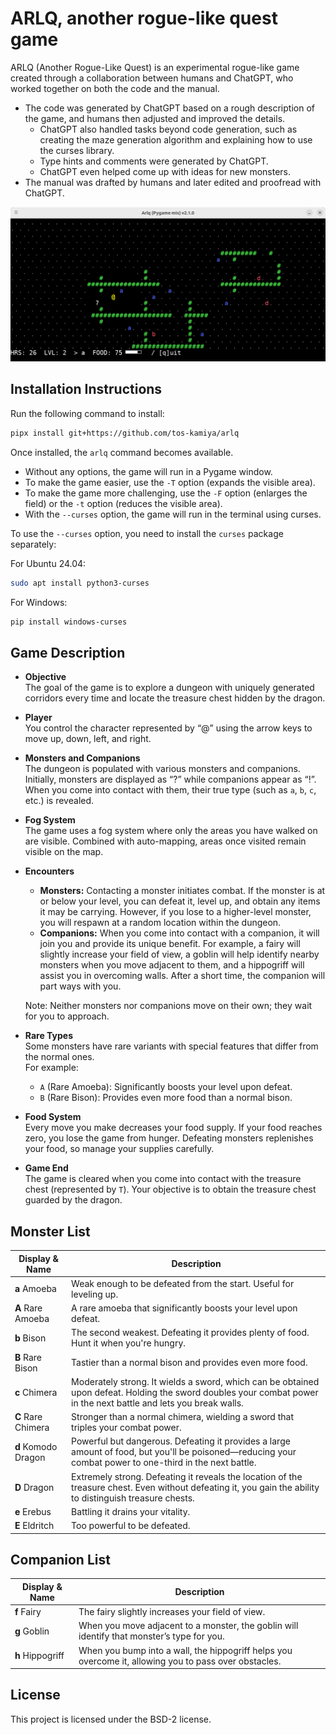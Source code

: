 # ARLQ, another rogue-like quest game

ARLQ (Another Rogue-Like Quest) is an experimental rogue-like game created through a collaboration between humans and ChatGPT, who worked together on both the code and the manual.

* The code was generated by ChatGPT based on a rough description of the game, and humans then adjusted and improved the details.
  * ChatGPT also handled tasks beyond code generation, such as creating the maze generation algorithm and explaining how to use the curses library.
  * Type hints and comments were generated by ChatGPT.
  * ChatGPT even helped come up with ideas for new monsters.
* The manual was drafted by humans and later edited and proofread with ChatGPT.

![](screenshot.png)

## Installation Instructions

Run the following command to install:

```bash
pipx install git+https://github.com/tos-kamiya/arlq
```

Once installed, the `arlq` command becomes available.

- Without any options, the game will run in a Pygame window.
- To make the game easier, use the `-T` option (expands the visible area).
- To make the game more challenging, use the `-F` option (enlarges the field) or the `-t` option (reduces the visible area).
- With the `--curses` option, the game will run in the terminal using curses.

To use the `--curses` option, you need to install the `curses` package separately:

For Ubuntu 24.04:

```bash
sudo apt install python3-curses
```

For Windows:

```bash
pip install windows-curses
```

## Game Description

* **Objective**  
  The goal of the game is to explore a dungeon with uniquely generated corridors every time and locate the treasure chest hidden by the dragon.

* **Player**  
  You control the character represented by “@” using the arrow keys to move up, down, left, and right.

* **Monsters and Companions**  
  The dungeon is populated with various monsters and companions. Initially, monsters are displayed as “?” while companions appear as “!”. When you come into contact with them, their true type (such as `a`, `b`, `c`, etc.) is revealed.

* **Fog System**  
  The game uses a fog system where only the areas you have walked on are visible. Combined with auto-mapping, areas once visited remain visible on the map.

* **Encounters**  
  - **Monsters:** Contacting a monster initiates combat. If the monster is at or below your level, you can defeat it, level up, and obtain any items it may be carrying. However, if you lose to a higher-level monster, you will respawn at a random location within the dungeon.
  - **Companions:** When you come into contact with a companion, it will join you and provide its unique benefit. For example, a fairy will slightly increase your field of view, a goblin will help identify nearby monsters when you move adjacent to them, and a hippogriff will assist you in overcoming walls. After a short time, the companion will part ways with you.
  
  Note: Neither monsters nor companions move on their own; they wait for you to approach.

* **Rare Types**  
  Some monsters have rare variants with special features that differ from the normal ones.  
  For example:  
  - `A` (Rare Amoeba): Significantly boosts your level upon defeat.  
  - `B` (Rare Bison): Provides even more food than a normal bison.

* **Food System**  
  Every move you make decreases your food supply. If your food reaches zero, you lose the game from hunger. Defeating monsters replenishes your food, so manage your supplies carefully.

* **Game End**  
  The game is cleared when you come into contact with the treasure chest (represented by `T`). Your objective is to obtain the treasure chest guarded by the dragon.

## Monster List

| Display & Name   | Description                                                                                                                                                             |
| ---------------- | ----------------------------------------------------------------------------------------------------------------------------------------------------------------------- |
| **a** Amoeba         | Weak enough to be defeated from the start. Useful for leveling up.                                                                                                      |
| **A** Rare Amoeba    | A rare amoeba that significantly boosts your level upon defeat.                                                                                                        |
| **b** Bison          | The second weakest. Defeating it provides plenty of food. Hunt it when you're hungry.                                                                                   |
| **B** Rare Bison     | Tastier than a normal bison and provides even more food.                                                                                                                |
| **c** Chimera        | Moderately strong. It wields a sword, which can be obtained upon defeat. Holding the sword doubles your combat power in the next battle and lets you break walls.    |
| **C** Rare Chimera   | Stronger than a normal chimera, wielding a sword that triples your combat power.                                                                                         |
| **d** Komodo Dragon  | Powerful but dangerous. Defeating it provides a large amount of food, but you'll be poisoned—reducing your combat power to one-third in the next battle.               |
| **D** Dragon         | Extremely strong. Defeating it reveals the location of the treasure chest. Even without defeating it, you gain the ability to distinguish treasure chests.           |
| **e** Erebus         | Battling it drains your vitality.                                                                                                                                       |
| **E** Eldritch | Too powerful to be defeated. |

## Companion List

| Display & Name  | Description                                                                                                                     |
| --------------- | --------------------------------------------------------------------------------------------------------------------------------- |
| **f** Fairy         | The fairy slightly increases your field of view.                                                 |
| **g** Goblin        | When you move adjacent to a monster, the goblin will identify that monster’s type for you.                                        |
| **h** Hippogriff    | When you bump into a wall, the hippogriff helps you overcome it, allowing you to pass over obstacles.                            |

## License

This project is licensed under the BSD-2 license.
